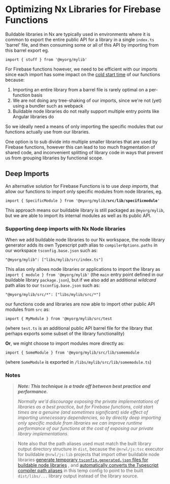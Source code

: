 # Optimizing Nx Libraries for Firebase Functions

Buildable libraries in Nx are typically used in environments where it is common to export the entire public API for a library in a single `index.ts` 'barrel' file, and then consuming some or all of this API by importing from this barrel export eg.

`import { stuff } from '@myorg/mylib'`

For Firebase functions however, we need to be efficient with our imports since each import has some impact on the [cold start time](https://firebase.google.com/docs/functions/tips#use_dependencies_wisely) of our functions because:

1. Importing an entire library from a barrel file is rarely optimal on a per-function basis
2. We are not doing any tree-shaking of our imports, since we're not (yet) using a bundler such as webpack
3. Buildable node libraries do not really support multiple entry points like Angular libraries do

So we ideally need a means of only importing the specific modules that our functions actually use from our libraries.

One option is to sub divide into multiple smaller libraries that are used by Firebase functions, however this can lead to too much fragmentation of shared code, and inconvenient splitting of library code in ways that prevent us from grouping libraries by functional scope.

## Deep Imports

An alternative solution for Firebase Functions is to use _deep imports_, that allow our functions to import only specific modules from node libraries, eg.

`import { SpecificModule } from '@myorg/mylib`**`/src/lib/specificmodule`**`'`

This approach means our buildable library is still packaged as `@myorg/mylib`, but we are able to import its internal modules as well as its public API.

### **Supporting deep imports with Nx Node libraries**

When we add buildable node libraries to our Nx workspace, the node library generator adds its own Typescript path alias to `compilerOptions.paths` in our workspace `tsconfig.base.json` such as:

`"@myorg/mylib": ["libs/mylib/src/index.ts"]`

This alias only allows node libraries or applications to import the library as `import { module } from '@myorg/mylib'` (the `main` entry point defined in our buildable library `package.json`), but if we also add an additional _wildcard_ path alias to our `tsconfig.base.json` such as:

`"@myorg/mylib/src/*": ["libs/mylib/src/*"]`

our functions code and libraries are now able to import other public API modules from `src` as:

`import { MyModule } from '@myorg/mylib/src/test`

(where `test.ts` is an additional public API barrel file for the library that perhaps exports some subset of the library functionality)

**Or**, we might choose to import modules more directly as:

`import { SomeModule } from '@myorg/mylib/src/lib/somemodule`

(where `SomeModule` is exported in `/libs/mylib/src/lib/somemodule.ts`)

### Notes

> _**Note: This technique is a trade off between best practice and performance.**_
>
> _Normally we'd discourage exposing the private implementations of libraries as a best practice, but for Firebase functions, cold start times are a genuine (and sometimes significant) side effect of importing unnecessary dependencies, so by directly deep importing only specific module from libraries we can improve runtime performance of our functions at the cost of exposing our private library implementations._

> Note also that the path aliases used must match the built library output directory structure in `dist`, because the `@nrwl/js:tsc` executor for buildable `@nrwl/js:lib` projects that import other buildable node libraries [generate temporary `tsconfig.generated.json` files for buildable node libraries](https://github.com/nrwl/nx/blob/d007d37fb4f625fc4854d06d2e083ed778d6a3db/packages/workspace/src/utilities/buildable-libs-utils.ts#L142) , and [automatically converts the Typescript compiler path aliases](https://github.com/nrwl/nx/blob/d007d37fb4f625fc4854d06d2e083ed778d6a3db/packages/workspace/src/utilities/buildable-libs-utils.ts#L217) in this temp config to point to the built `dist/libs/...` library output instead of the library source.
